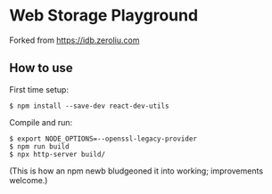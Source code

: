 # Web Storage Playground

Forked from <https://idb.zeroliu.com>

## How to use

First time setup:

```
$ npm install --save-dev react-dev-utils
```

Compile and run:

```
$ export NODE_OPTIONS=--openssl-legacy-provider
$ npm run build
$ npx http-server build/
```

(This is how an npm newb bludgeoned it into working; improvements welcome.)
